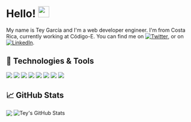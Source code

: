# Hello! <img src="https://raw.githubusercontent.com/MartinHeinz/MartinHeinz/master/wave.gif" width="30px">

My name is Tey García and I'm a web developer engineer. I'm from Costa Rica, currently working at Código-E. You can find me on [![Twitter][1.2]][1], or on [![LinkedIn][3.2]][3].

## 🔧 Technologies & Tools
![](https://img.shields.io/badge/Node-informational?style=flat&logo=node.js&color=8f8f8f&logoColor=80bd01)
![](https://img.shields.io/badge/Vue-informational?style=flat&logo=vue.js&color=8f8f8f&logoColor=00c180)
![](https://img.shields.io/badge/Lambda-informational?style=flat&logo=amazon-aws&color=8f8f8f&logoColor=f7a800)
![](https://img.shields.io/badge/JavaScript-informational?style=flat&logo=javascript&color=8f8f8f&logoColor=f7df4b)
![](https://img.shields.io/badge/Serverless-informational?style=flat&logo=serverless&color=bfbfbf&logoColor=f15953)
![](https://img.shields.io/badge/MongoDB-informational?style=flat&logo=mongodb&color=bfbfbf&logoColor=4ea84a)
![](https://img.shields.io/badge/Jest-informational?style=flat&logo=jest&color=bfbfbf&logoColor=c64414)
![](https://img.shields.io/badge/MySQL-informational?style=flat&logo=mysql&color=bfbfbf&logoColor=00618a)

## &#x1f4c8; GitHub Stats

<img align="center" src="https://github-readme-stats.vercel.app/api/top-langs/?username=Tgarcia7&hide=coldfusion&title_color=ffffff&text_color=c9cacc&icon_color=2bbc8a&bg_color=1d1f21" /> <img align="center" src="https://github-readme-stats.vercel.app/api?username=Tgarcia7&show_icons=true&line_height=27&count_private=true&title_color=ffffff&text_color=c9cacc&icon_color=2bbc8a&bg_color=1d1f21" alt="Tey's GitHub Stats" />
<!-- links to social media icons -->

<!-- icons with padding -->

[1.1]: http://i.imgur.com/tXSoThF.png (twitter icon with padding)
[2.1]: http://i.imgur.com/0o48UoR.png (github icon with padding)

<!-- icons without padding -->

[1.2]: http://i.imgur.com/wWzX9uB.png (twitter icon without padding)
[3.2]: https://raw.githubusercontent.com/MartinHeinz/MartinHeinz/master/linkedin-3-16.png (LinkedIn icon without padding)


<!-- links to your social media accounts -->

[1]: https://twitter.com/Tey_Miranda
[3]: https://www.linkedin.com/in/tey/
